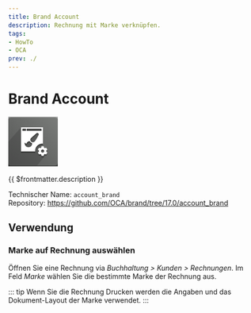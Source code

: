 ```yaml
---
title: Brand Account
description: Rechnung mit Marke verknüpfen.
tags:
- HowTo
- OCA
prev: ./
---
```

# Brand Account
![](attachments/icons_odoo_brand.png)

{{ $frontmatter.description }}

Technischer Name: `account_brand`\
Repository: <https://github.com/OCA/brand/tree/17.0/account_brand>

## Verwendung

### Marke auf Rechnung auswählen

Öffnen Sie eine Rechnung via *Buchhaltung > Kunden > Rechnungen*. Im Feld *Marke* wählen Sie die bestimmte Marke der Rechnung aus.

::: tip
Wenn Sie die Rechnung Drucken werden die Angaben und das Dokument-Layout der Marke verwendet.
:::
